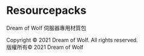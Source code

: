 # Resourcepacks

Dream of Wolf 伺服器專用材質包

Copyright © 2021 Dream of Wolf. All rights reserved. <br>
版權所有© 2021 Dream of Wolf
